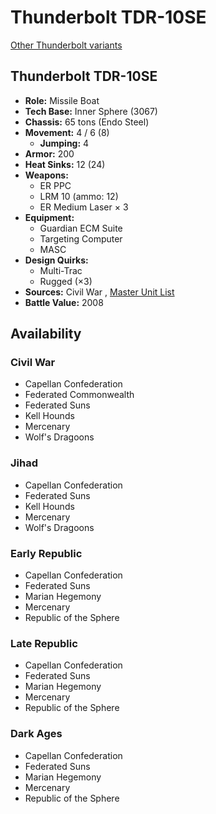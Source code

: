 # Thunderbolt TDR-10SE 

[Other Thunderbolt variants](../thunderbolt.md) 

## Thunderbolt TDR-10SE 

- **Role:** Missile Boat 
- **Tech Base:** Inner Sphere (3067) 
- **Chassis:** 65 tons (Endo Steel) 
- **Movement:** 4 / 6 (8) 
  - **Jumping:** 4 
- **Armor:** 200 
- **Heat Sinks:** 12 (24) 
- **Weapons:** 
  - ER PPC 
  - LRM 10 (ammo: 12) 
  - ER Medium Laser × 3 
- **Equipment:** 
  - Guardian ECM Suite 
  - Targeting Computer 
  - MASC 
- **Design Quirks:** 
  - Multi-Trac 
  - Rugged (×3) 
- **Sources:** Civil War , [Master Unit List](http://masterunitlist.info/Unit/Details/3235/thunderbolt-tdr-10se) 
- **Battle Value:** 2008 

## Availability 

### Civil War 

- Capellan Confederation 
- Federated Commonwealth 
- Federated Suns 
- Kell Hounds 
- Mercenary 
- Wolf's Dragoons 

### Jihad 

- Capellan Confederation 
- Federated Suns 
- Kell Hounds 
- Mercenary 
- Wolf's Dragoons 

### Early Republic 

- Capellan Confederation 
- Federated Suns 
- Marian Hegemony 
- Mercenary 
- Republic of the Sphere 

### Late Republic 

- Capellan Confederation 
- Federated Suns 
- Marian Hegemony 
- Mercenary 
- Republic of the Sphere 

### Dark Ages 

- Capellan Confederation 
- Federated Suns 
- Marian Hegemony 
- Mercenary 
- Republic of the Sphere 

